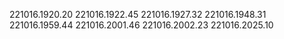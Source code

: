 221016.1920.20
221016.1922.45
221016.1927.32
221016.1948.31
221016.1959.44
221016.2001.46
221016.2002.23
221016.2025.10
